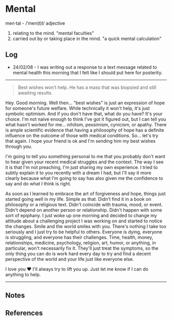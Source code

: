 # Mental

men·tal - /ˈmen(t)l/ adjective
1. relating to the mind. "mental faculties"
2. carried out by or taking place in the mind. "a quick mental calculation"

## Log 
 - 24/02/08 - I was writing out a response to a text message related to mental health this morning that I felt like I should put here for posterity. 

---

> Best wishes won't help.   He has a mass that was biopsied and still awaiting results.

Hey. Good morning. Well then... "best wishes" is just an expression of hope for someone's future welfare. While technically it won't help, it's just symbolic optimism. And if you don't have that, what do you have? It's your choice. I'm not naive enough to think I've got it figured out, but I can tell you what hasn't worked for me... nihilism, pessimism, cynicism, or apathy. There is ample scientific evidence that having a philosophy of hope has a definite influence on the outcome of those with medical conditions. So... let's try that again. I hope your friend is ok and I'm sending him my best wishes through you.

I'm going to tell you something personal to me that you probably don't want to hear given your recent medical struggles and the context. The way I see it is that I'm not preaching, I'm just sharing my own experience. I tried to subtly explain it to you recently with a dream I had, but I'll say it more clearly because what I'm going to say has also given me the confidence to say and do what I think is right.

As soon as I learned to embrace the art of forgiveness and hope, things just started going well in my life. Simple as that. Didn't find it in a book on philosophy or a religious text. Didn't coincide with trauma, mood, or event. Didn't depend on another person or relationship. Didn't happen with some sort of epiphany. I just woke up one morning and decided to change my attitude about a challenging project I was working on and started to notice the changes. Smile and the world smiles with you. There's nothing I take too seriously and I just try to be helpful to others. Everyone is dying, everyone is struggling, and everyone has their challenges. Time, health, money, relationships, medicine, psychology, religion, art, humor, or anything, in particular, won't necessarily fix it. They'll just treat the symptoms, so the only thing you can do is work hard every day to try and find a decent perspective of the world and your life just like everyone else.

I love you ❤️ I'll always try to lift you up. Just let me know if I can do anything to help.

---

## Notes

## References
